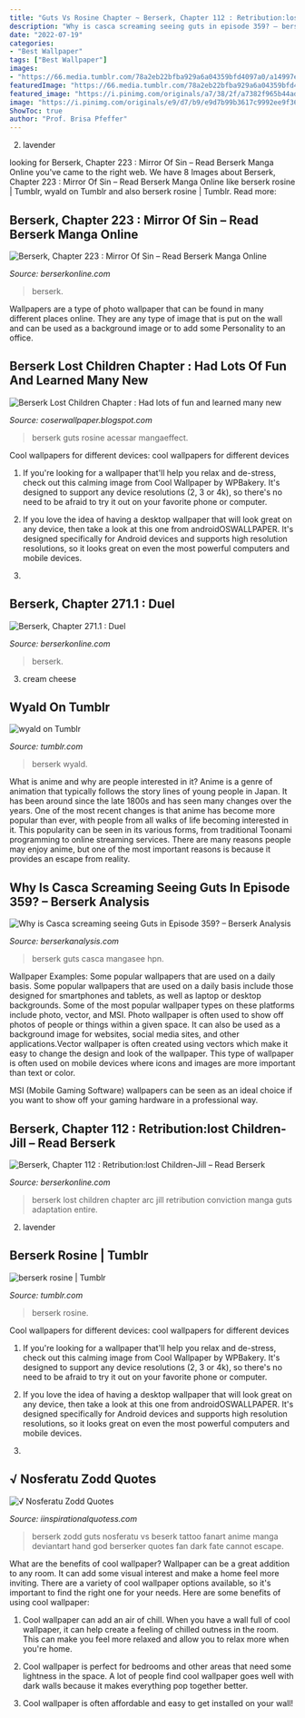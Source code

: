```yaml
---
title: "Guts Vs Rosine Chapter ~ Berserk, Chapter 112 : Retribution:lost Children-jill – Read Berserk"
description: "Why is casca screaming seeing guts in episode 359? – berserk analysis"
date: "2022-07-19"
categories:
- "Best Wallpaper"
tags: ["Best Wallpaper"]
images:
- "https://66.media.tumblr.com/78a2eb22bfba929a6a04359bfd4097a0/a14997e44998d37c-f8/s1280x1920/8d24c344982b235f17e908fabfb93ec118b87ef5.png"
featuredImage: "https://66.media.tumblr.com/78a2eb22bfba929a6a04359bfd4097a0/a14997e44998d37c-f8/s1280x1920/8d24c344982b235f17e908fabfb93ec118b87ef5.png"
featured_image: "https://i.pinimg.com/originals/a7/38/2f/a7382f965b44adba3a05f91582a6531c.jpg"
image: "https://i.pinimg.com/originals/e9/d7/b9/e9d7b99b3617c9992ee9f365778ba7c0.png"
ShowToc: true
author: "Prof. Brisa Pfeffer"
---
```



2. lavender 

	

		
looking for Berserk, Chapter 223 : Mirror Of Sin – Read Berserk Manga Online you've came to the right web. We have 8 Images about Berserk, Chapter 223 : Mirror Of Sin – Read Berserk Manga Online like berserk rosine | Tumblr, wyald on Tumblr and also berserk rosine | Tumblr. Read more:
		
    
## Berserk, Chapter 223 : Mirror Of Sin – Read Berserk Manga Online

<img loading=lazy src="https://cdn.readkakegurui.com/file/mangaifenzi22/berserk-chapter-223-mirror-of-sin-3.jpg" onerror="this.onerror=null;this.src='https://tse1.mm.bing.net/th?id=OIP.AV5oRPfploSzVX7w9as0TQHaFU&amp;pid=15.1';" alt="Berserk, Chapter 223 : Mirror Of Sin – Read Berserk Manga Online">

_Source: berserkonline.com_

>berserk. 

	



Wallpapers are a type of photo wallpaper that can be found in many different places online. They are any type of image that is put on the wall and can be used as a background image or to add some Personality to an office.

    
## Berserk Lost Children Chapter : Had Lots Of Fun And Learned Many New

<img loading=lazy src="https://i.pinimg.com/originals/e9/d7/b9/e9d7b99b3617c9992ee9f365778ba7c0.png" onerror="this.onerror=null;this.src='https://tse4.mm.bing.net/th?id=OIP.MYzwmdVfq3gqR5sLWlSkhgHaKe&amp;pid=15.1';" alt="Berserk Lost Children Chapter : Had lots of fun and learned many new">

_Source: coserwallpaper.blogspot.com_

>berserk guts rosine acessar mangaeffect. 

	

Cool wallpapers for different devices:
cool wallpapers for different devices 

1. If you're looking for a wallpaper that'll help you relax and de-stress, check out this calming image from Cool Wallpaper by WPBakery. It's designed to support any device resolutions (2, 3 or 4k), so there's no need to be afraid to try it out on your favorite phone or computer.

2. If you love the idea of having a desktop wallpaper that will look great on any device, then take a look at this one from androidOSWALLPAPER. It's designed specifically for Android devices and supports high resolution resolutions, so it looks great on even the most powerful computers and mobile devices.

3.

    
## Berserk, Chapter 271.1 : Duel

<img loading=lazy src="https://cdn.readkakegurui.com/file/mangaifenzi22/berserk-chapter-271-1-duel-23.jpg" onerror="this.onerror=null;this.src='https://tse2.mm.bing.net/th?id=OIP.UqY-Z4BDna7USTJYSQJDjQDQEs&amp;pid=15.1';" alt="Berserk, Chapter 271.1 : Duel">

_Source: berserkonline.com_

>berserk. 

	

3. cream cheese 

    
## Wyald On Tumblr

<img loading=lazy src="https://66.media.tumblr.com/2b2c16828546ce30ae0e70164d44b1d5/tumblr_ogbek0ZBMy1vywpb6o1_500.jpg" onerror="this.onerror=null;this.src='https://tse2.mm.bing.net/th?id=OIP.BtC7XxD5z-03ZUrSOMVmmwHaLL&amp;pid=15.1';" alt="wyald on Tumblr">

_Source: tumblr.com_

>berserk wyald. 

	

What is anime and why are people interested in it?
Anime is a genre of animation that typically follows the story lines of young people in Japan. It has been around since the late 1800s and has seen many changes over the years. One of the most recent changes is that anime has become more popular than ever, with people from all walks of life becoming interested in it. This popularity can be seen in its various forms, from traditional Toonami programming to online streaming services. There are many reasons people may enjoy anime, but one of the most important reasons is because it provides an escape from reality.

    
## Why Is Casca Screaming Seeing Guts In Episode 359? – Berserk Analysis

<img loading=lazy src="https://66.media.tumblr.com/78a2eb22bfba929a6a04359bfd4097a0/a14997e44998d37c-f8/s1280x1920/8d24c344982b235f17e908fabfb93ec118b87ef5.png" onerror="this.onerror=null;this.src='https://tse1.mm.bing.net/th?id=OIP.5JX4kjLgz8IbL_-105_UtAHaK_&amp;pid=15.1';" alt="Why is Casca screaming seeing Guts in Episode 359? – Berserk Analysis">

_Source: berserkanalysis.com_

>berserk guts casca mangasee hpn. 

	

Wallpaper Examples: Some popular wallpapers that are used on a daily basis.
Some popular wallpapers that are used on a daily basis include those designed for smartphones and tablets, as well as laptop or desktop backgrounds. Some of the most popular wallpaper types on these platforms include photo, vector, and MSI. 
Photo wallpaper is often used to show off photos of people or things within a given space. It can also be used as a background image for websites, social media sites, and other applications.Vector wallpaper is often created using vectors which make it easy to change the design and look of the wallpaper. This type of wallpaper is often used on mobile devices where icons and images are more important than text or color. 

MSI (Mobile Gaming Software) wallpapers can be seen as an ideal choice if you want to show off your gaming hardware in a professional way.

    
## Berserk, Chapter 112 : Retribution:lost Children-Jill – Read Berserk

<img loading=lazy src="https://cdn.readkakegurui.com/file/mangaifenzi22/berserk-chapter-112-retribution-lost-children-jill-21.jpg" onerror="this.onerror=null;this.src='https://tse1.mm.bing.net/th?id=OIP.smgSEQ6U7v_Yg5OCxxsmNgHaK9&amp;pid=15.1';" alt="Berserk, Chapter 112 : Retribution:lost Children-Jill – Read Berserk">

_Source: berserkonline.com_

>berserk lost children chapter arc jill retribution conviction manga guts adaptation entire. 

	

2. lavender 

    
## Berserk Rosine | Tumblr

<img loading=lazy src="https://66.media.tumblr.com/801de857e7ff50d8e730c2d24fd7d002/tumblr_p27a4qo8In1u92o5vo3_500.jpg" onerror="this.onerror=null;this.src='https://tse2.mm.bing.net/th?id=OIP.mXRDOH4eZqtw0EmiVCBXcQHaKZ&amp;pid=15.1';" alt="berserk rosine | Tumblr">

_Source: tumblr.com_

>berserk rosine. 

	

Cool wallpapers for different devices:
cool wallpapers for different devices 

1. If you're looking for a wallpaper that'll help you relax and de-stress, check out this calming image from Cool Wallpaper by WPBakery. It's designed to support any device resolutions (2, 3 or 4k), so there's no need to be afraid to try it out on your favorite phone or computer.

2. If you love the idea of having a desktop wallpaper that will look great on any device, then take a look at this one from androidOSWALLPAPER. It's designed specifically for Android devices and supports high resolution resolutions, so it looks great on even the most powerful computers and mobile devices.

3.

    
## √ Nosferatu Zodd Quotes

<img loading=lazy src="https://i.pinimg.com/originals/a7/38/2f/a7382f965b44adba3a05f91582a6531c.jpg" onerror="this.onerror=null;this.src='https://tse4.mm.bing.net/th?id=OIP.nuPXvIwSBwGXORRR2_UywQHaJ4&amp;pid=15.1';" alt="√ Nosferatu Zodd Quotes">

_Source: iinspirationalquotess.com_

>berserk zodd guts nosferatu vs beserk tattoo fanart anime manga deviantart hand god berserker quotes fan dark fate cannot escape. 

	

What are the benefits of cool wallpaper?
Wallpaper can be a great addition to any room. It can add some visual interest and make a home feel more inviting. There are a variety of cool wallpaper options available, so it's important to find the right one for your needs. Here are some benefits of using cool wallpaper: 
1. Cool wallpaper can add an air of chill. When you have a wall full of cool wallpaper, it can help create a feeling of chilled outness in the room. This can make you feel more relaxed and allow you to relax more when you're home. 

2. Cool wallpaper is perfect for bedrooms and other areas that need some lightness in the space. A lot of people find cool wallpaper goes well with dark walls because it makes everything pop together better. 

3. Cool wallpaper is often affordable and easy to get installed on your wall!

